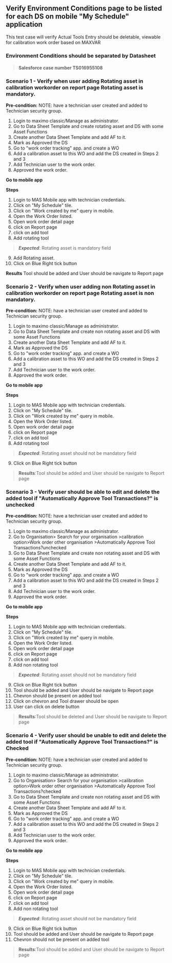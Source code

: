## Verify Environment Conditions page to be listed for each DS on mobile "My Schedule" application
This test case will verify Actual Tools Entry should be deletable, viewable for calibration work order based on MAXVAR
### Environment Conditions should be separated by Datasheet 
>
> #### Salesforce case number TS016955108

### Scenario 1 - Verify when user adding Rotating asset in calibration workorder on report page Rotating asset is mandatory. 
                

**Pre-condition:**
NOTE: have a technician user created and added to Technician security group. 

1. Login to maximo classic/Manage as administrator.
2. Go to Data Sheet Template and create rotating asset and DS with some Asset Functions 
3. Create another Data Sheet Template and add AF to it.
4. Mark as Approved the DS 
9. Go to "work order tracking" app. and create a WO
10. Add a calibration asset to this WO and add the DS created in Steps 2 and 3
11. Add Technician user to the work order. 
12. Approved the work order.


**Go to mobile app**
>
**Steps**

1. Login to MAS Mobile app with technician credentials.
2. Click on "My Schedule" tile.
3. Click on "Work created by me" query in mobile.
4. Open the Work Order listed.
5. Open work order detail page 
6. click on Report page
7. click on add tool
8. Add rotating tool
> ***Expected***: Rotating asset is mandatory field
9. Add Rotating asset.
10. Click on Blue Right tick button

**Results**
Tool should be added and User should be navigate to Report page

### Scenario 2 - Verify when user adding non Rotating asset in calibration workorder on report page Rotating asset is non mandatory.


**Pre-condition:**
NOTE: have a technician user created and added to Technician security group.

1. Login to maximo classic/Manage as administrator.
2. Go to Data Sheet Template and create non rotating asset and DS with some Asset Functions
3. Create another Data Sheet Template and add AF to it.
4. Mark as Approved the DS
9. Go to "work order tracking" app. and create a WO
10. Add a calibration asset to this WO and add the DS created in Steps 2 and 3
11. Add Technician user to the work order.
12. Approved the work order.


**Go to mobile app**
>
**Steps**

1. Login to MAS Mobile app with technician credentials.
2. Click on "My Schedule" tile.
3. Click on "Work created by me" query in mobile.
4. Open the Work Order listed.
5. Open work order detail page
6. click on Report page
7. click on add tool
8. Add rotating tool
> ***Expected***: Rotating asset should not be mandatory field 
9. Click on Blue Right tick button

>**Results**:Tool should be added and User should be navigate to Report page


### Scenario 3 - Verify user should be able to edit and delete the added tool if "Automatically Approve Tool Transactions?" is unchecked
**Pre-condition:**
NOTE: have a technician user created and added to Technician security group.

1. Login to maximo classic/Manage as administrator.
2. Go to Organisation> Search for your organisation >calibration option>Work order other organisation >Automatically Approve Tool Transactions?unchecked
3. Go to Data Sheet Template and create non rotating asset and DS with some Asset Functions
4. Create another Data Sheet Template and add AF to it.
5. Mark as Approved the DS
6. Go to "work order tracking" app. and create a WO 
7. Add a calibration asset to this WO and add the DS created in Steps 2 and 3 
8. Add Technician user to the work order. 
9. Approved the work order.


**Go to mobile app**
>
**Steps**

1. Login to MAS Mobile app with technician credentials.
2. Click on "My Schedule" tile.
3. Click on "Work created by me" query in mobile.
4. Open the Work Order listed.
5. Open work order detail page
6. click on Report page
7. click on add tool
8. Add non rotating tool
> ***Expected***: Rotating asset should not be mandatory field
9. Click on Blue Right tick button
10. Tool should be added and User should be navigate to Report page
11. Chevron should be present on added tool
12. Click on chevron and Tool drawer should be open
13. User can click on delete button

>**Results**:Tool should be deleted and User should be navigate to Report page


### Scenario 4 - Verify user should be unable to edit and delete the added tool if "Automatically Approve Tool Transactions?" is Checked
**Pre-condition:**
NOTE: have a technician user created and added to Technician security group.

1. Login to maximo classic/Manage as administrator.
2. Go to Organisation> Search for your organisation >calibration option>Work order other organisation >Automatically Approve Tool Transactions?checked
3. Go to Data Sheet Template and create non rotating asset and DS with some Asset Functions
4. Create another Data Sheet Template and add AF to it.
5. Mark as Approved the DS
6. Go to "work order tracking" app. and create a WO
7. Add a calibration asset to this WO and add the DS created in Steps 2 and 3
8. Add Technician user to the work order.
9. Approved the work order.


**Go to mobile app**
>
**Steps**

1. Login to MAS Mobile app with technician credentials.
2. Click on "My Schedule" tile.
3. Click on "Work created by me" query in mobile.
4. Open the Work Order listed.
5. Open work order detail page
6. click on Report page
7. click on add tool
8. Add non rotating tool
> ***Expected***: Rotating asset should not be mandatory field
9. Click on Blue Right tick button
10. Tool should be added and User should be navigate to Report page
11. Chevron should not be present on added tool


>**Results**:Tool should be added and User should be navigate to Report page







